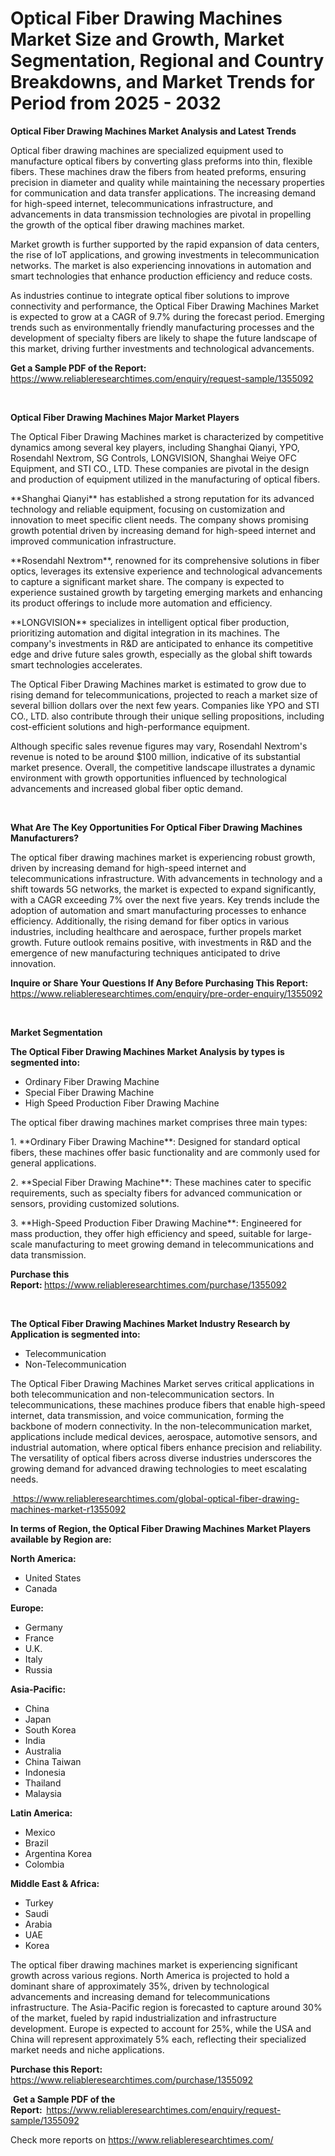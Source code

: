 <p><h1>Optical Fiber Drawing Machines Market Size and Growth, Market Segmentation, Regional and Country Breakdowns, and Market Trends for Period from 2025 -  2032</h1></p><p><strong>Optical Fiber Drawing Machines Market Analysis and Latest Trends</strong></p>
<p><p>Optical fiber drawing machines are specialized equipment used to manufacture optical fibers by converting glass preforms into thin, flexible fibers. These machines draw the fibers from heated preforms, ensuring precision in diameter and quality while maintaining the necessary properties for communication and data transfer applications. The increasing demand for high-speed internet, telecommunications infrastructure, and advancements in data transmission technologies are pivotal in propelling the growth of the optical fiber drawing machines market.</p><p>Market growth is further supported by the rapid expansion of data centers, the rise of IoT applications, and growing investments in telecommunication networks. The market is also experiencing innovations in automation and smart technologies that enhance production efficiency and reduce costs. </p><p>As industries continue to integrate optical fiber solutions to improve connectivity and performance, the Optical Fiber Drawing Machines Market is expected to grow at a CAGR of 9.7% during the forecast period. Emerging trends such as environmentally friendly manufacturing processes and the development of specialty fibers are likely to shape the future landscape of this market, driving further investments and technological advancements.</p></p>
<p><strong>Get a Sample PDF of the Report:&nbsp;</strong> <a href="https://www.reliableresearchtimes.com/enquiry/request-sample/1355092?utm_campaign=2273&utm_medium=2&utm_source=Github&utm_content=ia&utm_term=28022025&utm_id=optical-fiber-drawing-machines">https://www.reliableresearchtimes.com/enquiry/request-sample/1355092</a></p>
<p>&nbsp;</p>
<p><strong>Optical Fiber Drawing Machines Major Market Players</strong></p>
<p><p>The Optical Fiber Drawing Machines market is characterized by competitive dynamics among several key players, including Shanghai Qianyi, YPO, Rosendahl Nextrom, SG Controls, LONGVISION, Shanghai Weiye OFC Equipment, and STI CO., LTD. These companies are pivotal in the design and production of equipment utilized in the manufacturing of optical fibers.</p><p>**Shanghai Qianyi** has established a strong reputation for its advanced technology and reliable equipment, focusing on customization and innovation to meet specific client needs. The company shows promising growth potential driven by increasing demand for high-speed internet and improved communication infrastructure.</p><p>**Rosendahl Nextrom**, renowned for its comprehensive solutions in fiber optics, leverages its extensive experience and technological advancements to capture a significant market share. The company is expected to experience sustained growth by targeting emerging markets and enhancing its product offerings to include more automation and efficiency.</p><p>**LONGVISION** specializes in intelligent optical fiber production, prioritizing automation and digital integration in its machines. The company's investments in R&D are anticipated to enhance its competitive edge and drive future sales growth, especially as the global shift towards smart technologies accelerates.</p><p>The Optical Fiber Drawing Machines market is estimated to grow due to rising demand for telecommunications, projected to reach a market size of several billion dollars over the next few years. Companies like YPO and STI CO., LTD. also contribute through their unique selling propositions, including cost-efficient solutions and high-performance equipment.</p><p>Although specific sales revenue figures may vary, Rosendahl Nextrom's revenue is noted to be around $100 million, indicative of its substantial market presence. Overall, the competitive landscape illustrates a dynamic environment with growth opportunities influenced by technological advancements and increased global fiber optic demand.</p></p>
<p>&nbsp;</p>
<p><strong>What Are The Key Opportunities For Optical Fiber Drawing Machines Manufacturers?</strong></p>
<p><p>The optical fiber drawing machines market is experiencing robust growth, driven by increasing demand for high-speed internet and telecommunications infrastructure. With advancements in technology and a shift towards 5G networks, the market is expected to expand significantly, with a CAGR exceeding 7% over the next five years. Key trends include the adoption of automation and smart manufacturing processes to enhance efficiency. Additionally, the rising demand for fiber optics in various industries, including healthcare and aerospace, further propels market growth. Future outlook remains positive, with investments in R&D and the emergence of new manufacturing techniques anticipated to drive innovation.</p></p>
<p><strong>Inquire or Share Your Questions If Any Before Purchasing This Report:</strong> <a href="https://www.reliableresearchtimes.com/enquiry/pre-order-enquiry/1355092?utm_campaign=2273&utm_medium=2&utm_source=Github&utm_content=ia&utm_term=28022025&utm_id=optical-fiber-drawing-machines">https://www.reliableresearchtimes.com/enquiry/pre-order-enquiry/1355092</a></p>
<p>&nbsp;</p>
<p><strong>Market Segmentation</strong></p>
<p><strong>The Optical Fiber Drawing Machines Market Analysis by types is segmented into:</strong></p>
<p><ul><li>Ordinary Fiber Drawing Machine</li><li>Special Fiber Drawing Machine</li><li>High Speed Production Fiber Drawing Machine</li></ul></p>
<p><p>The optical fiber drawing machines market comprises three main types: </p><p>1. **Ordinary Fiber Drawing Machine**: Designed for standard optical fibers, these machines offer basic functionality and are commonly used for general applications.</p><p>2. **Special Fiber Drawing Machine**: These machines cater to specific requirements, such as specialty fibers for advanced communication or sensors, providing customized solutions.</p><p>3. **High-Speed Production Fiber Drawing Machine**: Engineered for mass production, they offer high efficiency and speed, suitable for large-scale manufacturing to meet growing demand in telecommunications and data transmission.</p></p>
<p><strong>Purchase this Report:&nbsp;</strong><a href="https://www.reliableresearchtimes.com/purchase/1355092?utm_campaign=2273&utm_medium=2&utm_source=Github&utm_content=ia&utm_term=28022025&utm_id=optical-fiber-drawing-machines">https://www.reliableresearchtimes.com/purchase/1355092</a></p>
<p>&nbsp;</p>
<p><strong>The Optical Fiber Drawing Machines Market Industry Research by Application is segmented into:</strong></p>
<p><ul><li>Telecommunication</li><li>Non-Telecommunication</li></ul></p>
<p><p>The Optical Fiber Drawing Machines Market serves critical applications in both telecommunication and non-telecommunication sectors. In telecommunications, these machines produce fibers that enable high-speed internet, data transmission, and voice communication, forming the backbone of modern connectivity. In the non-telecommunication market, applications include medical devices, aerospace, automotive sensors, and industrial automation, where optical fibers enhance precision and reliability. The versatility of optical fibers across diverse industries underscores the growing demand for advanced drawing technologies to meet escalating needs.</p></p>
<p><a href="https://www.reliableresearchtimes.com/global-optical-fiber-drawing-machines-market-r1355092?utm_campaign=2273&utm_medium=2&utm_source=Github&utm_content=ia&utm_term=28022025&utm_id=optical-fiber-drawing-machines">&nbsp;https://www.reliableresearchtimes.com/global-optical-fiber-drawing-machines-market-r1355092</a></p>
<p><strong>In terms of Region, the Optical Fiber Drawing Machines Market Players available by Region are:</strong></p>
<p>
    <p> <strong> North America: </strong>
        <ul>
            <li>United States</li>
            <li>Canada</li>
        </ul>
        </p> 
    <p> <strong> Europe: </strong>
        <ul>
            <li>Germany</li>
            <li>France</li>
            <li>U.K.</li>
            <li>Italy</li>
            <li>Russia</li>
        </ul>
        </p> 
    <p> <strong> Asia-Pacific: </strong>
        <ul>
            <li>China</li>
            <li>Japan</li>
            <li>South Korea</li>
            <li>India</li>
            <li>Australia</li>
            <li>China Taiwan</li>
            <li>Indonesia</li>
            <li>Thailand</li>
            <li>Malaysia</li>
        </ul>
        </p> 
    <p> <strong> Latin America: </strong>
        <ul>
            <li>Mexico</li>
            <li>Brazil</li>
            <li>Argentina Korea</li>
            <li>Colombia</li>
        </ul>
        </p> 
    <p> <strong> Middle East & Africa: </strong>
        <ul>
            <li>Turkey</li>
            <li>Saudi</li>
            <li>Arabia</li>
            <li>UAE</li>
            <li>Korea</li>
        </ul>
    </p>
    </p>
<p><p>The optical fiber drawing machines market is experiencing significant growth across various regions. North America is projected to hold a dominant share of approximately 35%, driven by technological advancements and increasing demand for telecommunications infrastructure. The Asia-Pacific region is forecasted to capture around 30% of the market, fueled by rapid industrialization and infrastructure development. Europe is expected to account for 25%, while the USA and China will represent approximately 5% each, reflecting their specialized market needs and niche applications.</p></p>
<p><strong>Purchase this Report: </strong><a href="https://www.reliableresearchtimes.com/purchase/1355092?utm_campaign=2273&utm_medium=2&utm_source=Github&utm_content=ia&utm_term=28022025&utm_id=optical-fiber-drawing-machines">https://www.reliableresearchtimes.com/purchase/1355092</a></p>
<p>&nbsp;<strong>Get a Sample PDF of the Report:&nbsp;&nbsp;</strong><a href="https://www.reliableresearchtimes.com/enquiry/request-sample/1355092?utm_campaign=2273&utm_medium=2&utm_source=Github&utm_content=ia&utm_term=28022025&utm_id=optical-fiber-drawing-machines">https://www.reliableresearchtimes.com/enquiry/request-sample/1355092</a></p>
<p><strong></strong></p>
<p>Check more reports on <a href="https://www.reliableresearchtimes.com/?utm_campaign=2273&utm_medium=2&utm_source=Github&utm_content=ia&utm_term=28022025&utm_id=optical-fiber-drawing-machines">https://www.reliableresearchtimes.com/</a></p>